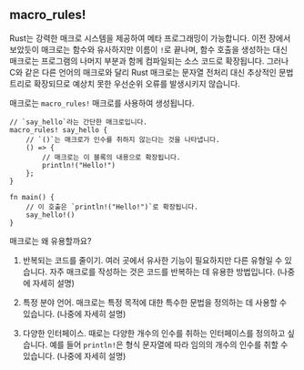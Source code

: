 ## macro_rules!

Rust는 강력한 매크로 시스템을 제공하여 메타 프로그래밍이 가능합니다. 이전 장에서 보았듯이 매크로는 함수와 유사하지만 이름이 `!`로 끝나며, 함수 호출을 생성하는 대신 매크로는 프로그램의 나머지 부분과 함께 컴파일되는 소스 코드로 확장됩니다. 그러나 C와 같은 다른 언어의 매크로와 달리 Rust 매크로는 문자열 전처리 대신 추상적인 문법 트리로 확장되므로 예상치 못한 우선순위 오류를 발생시키지 않습니다.

매크로는 `macro_rules!` 매크로를 사용하여 생성됩니다.

```rust,editable
// `say_hello`라는 간단한 매크로입니다.
macro_rules! say_hello {
    // `()`는 매크로가 인수를 취하지 않는다는 것을 나타냅니다.
    () => {
        // 매크로는 이 블록의 내용으로 확장됩니다.
        println!("Hello!")
    };
}

fn main() {
    // 이 호출은 `println!("Hello!")`로 확장됩니다.
    say_hello!()
}
```

매크로는 왜 유용할까요?

1. 반복되는 코드를 줄이기. 여러 곳에서 유사한 기능이 필요하지만 다른 유형일 수 있습니다. 자주 매크로를 작성하는 것은 코드를 반복하는 데 유용한 방법입니다. (나중에 자세히 설명)

2. 특정 분야 언어. 매크로는 특정 목적에 대한 특수한 문법을 정의하는 데 사용할 수 있습니다. (나중에 자세히 설명)

3. 다양한 인터페이스. 때로는 다양한 개수의 인수를 취하는 인터페이스를 정의하고 싶습니다. 예를 들어 `println!`은 형식 문자열에 따라 임의의 개수의 인수를 취할 수 있습니다. (나중에 자세히 설명)

